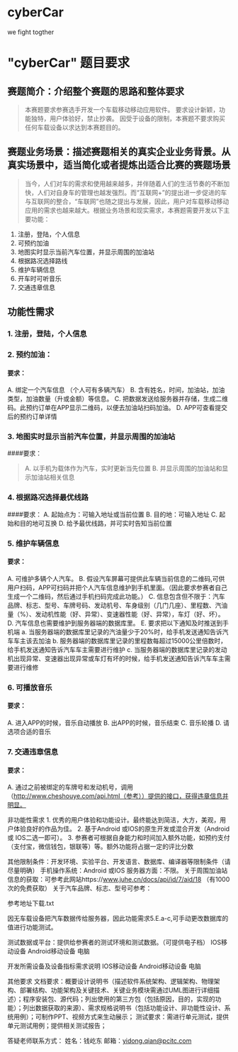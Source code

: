 ﻿# cyberCar
we fight togther


# "cyberCar" 题目要求


## 赛题简介：介绍整个赛题的思路和整体要求
> 本赛题要求参赛选手开发一个车载移动移动应用软件。
> 要求设计新颖，功能独特，用户体验好，禁止抄袭。
> 因受于设备的限制，本赛题不要求购买任何车载设备以求达到本赛题目的。

## 赛题业务场景：描述赛题相关的真实企业业务背景。从真实场景中，适当简化或者提炼出适合比赛的赛题场景
>当今，人们对车的需求和使用越来越多，并伴随着人们的生活节奏的不断加快，人们对自身车的管理也越发强烈。而“互联网+”的提出进一步促进的车与互联网的整合，“车联网”也随之提出与发展，因此，用户对车载移动移动应用的需求也越来越大。根据业务场景和现实需求，本赛题需要开发以下主要功能：
1. 注册，登陆，个人信息
2. 可预约加油
3. 地图实时显示当前汽车位置，并显示周围的加油站
4. 根据路况选择路线
5. 维护车辆信息
6. 开车时可听音乐
7. 交通违章信息

## 功能性需求
### 1. 注册，登陆，个人信息
### 2. 预约加油：

#### 要求：
A. 绑定一个汽车信息 （个人可有多辆汽车）
B. 含有姓名，时间，加油站，加油类型，加油数量（升或金额）等信息。
C. 把数据发送给服务器并存储，生成二维码。此预约订单在APP显示二维码，以便去加油站扫码加油。
D. APP可查看提交后的预约订单详情
### 3. 地图实时显示当前汽车位置，并显示周围的加油站
####要求：
> A. 以手机为载体作为汽车，实时更新当先位置
B. 并显示周围的加油站和显示加油站相关信息

### 4. 根据路况选择最优线路
####要求：
A. 起始点为：可输入地址或当前位置
B. 目的地：可输入地址
C. 起始和目的地可互换
D. 给予最优线路，并可实时告知当前位置
### 5. 维护车辆信息
#### 要求：
A. 可维护多辆个人汽车。
B. 假设汽车屏幕可提供此车辆当前信息的二维码,可供用户扫码，APP可扫码并把个人汽车信息维护到手机里面。（因此要求参赛者自己生成一个二维码，然后通过手机扫码完成此功能。）
C. 信息包含但不限于：汽车品牌、标志、型号、车牌号码、发动机号、车身级别（几门几座）、里程数、汽油量（%）、发动机性能（好、异常）、变速器性能（好、异常），车灯（好、坏）。
D. 汽车信息也需要维护到服务器端的数据库里。
E. 要求把以下通知及时推送到手机端
a. 当服务器端的数据库里记录的汽油量少于20%时，给手机发送通知告诉汽车车主该去加油
b. 服务器端的数据库里记录的里程数每超过15000公里倍数时，给手机发送通知告诉汽车车主需要进行维护
c. 当服务器端的数据库里记录的发动机出现异常、变速器出现异常或车灯有坏的时候，给手机发送通知告诉汽车车主需要进行维修
### 6. 可播放音乐
#### 要求：
A. 进入APP的时候，音乐自动播放
B. 出APP的时候，音乐结束
C. 音乐轮播
D. 请选项合适的音乐
### 7. 交通违章信息
#### 要求：
A. 通过之前被绑定的车牌号和发动机号，调用（http://www.cheshouye.com/api.html（参考））提供的接口，获得违章信息并明显。

  非功能性需求
  	1. 优秀的用户体验和功能设计。最终能达到简洁，大方，美观，用户体验良好的作品为佳。 
2. 基于Android 或IOS的原生开发或混合开发（Android 或 IOS二选一即可）。
3. 参赛者可根据自身能力和时间加入额外功能，如预约支付（支付宝，微信钱包，银联等）等。额外功能将占据一定的评比分数

其他限制条件：开发环境、实验平台、开发语言、数据库、编译器等限制条件（请尽量明确）
	手机操作系统：Android 或IOS
服务器方面：不限。 
关于周围加油站信息的获取：可参考此网站https://www.juhe.cn/docs/api/id/7/aid/18 （有1000次的免费获取） 
关于汽车品牌、标志、型号可参考：
 
参考地址下载.txt
 
因无车载设备把汽车数据传给服务器，因此功能需求5.E.a-c,可手动更改数据库的值进行功能测试。 

测试数据或平台：提供给参赛者的测试环境和测试数据。（可提供电子档）
	 IOS移动设备 
 Android移动设备 
 电脑

 开发所需设备及设备指标需求说明
 	IOS移动设备 
Android移动设备 
电脑

其他要求
	 文档要求：概要设计说明书（描述软件系统架构、逻辑架构、物理架构、部署结构、功能架构及关键技术、关键业务模块需通过UML图进行详细描述）；程序安装包、源代码；列出使用的第三方包（包括原因，目的，实现的功能）；列出数据获取的来源）、需求规格说明书（包括功能设计、非功能性设计、系统用例）；可制作PPT、视频方式来生动展示； 
测试要求：需进行单元测试，提供单元测试用例；提供相关测试报告；

答疑老师联系方式：
姓名：钱屹东
邮箱：yidong.qian@pcitc.com